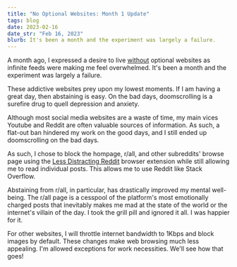 ```yaml
---
title: "No Optional Websites: Month 1 Update"
tags: blog
date: 2023-02-16
date_str: "Feb 16, 2023"
blurb: It's been a month and the experiment was largely a failure. 
---
```


A month ago, I expressed a desire to live [without](/blog/without) optional websites as infinite feeds were making me feel overwhelmed. It's been a month and the experiment was largely a failure. 

These addictive websites prey upon my lowest moments. If I am having a great day, then abstaining is easy. On the bad days, doomscrolling is a surefire drug to quell depression and anxiety. 

Although most social media websites are a waste of time, my main vices Youtube and Reddit are often valuable sources of information. As such, a flat-out ban hindered my work on the good days, and I still ended up doomscrolling on the bad days. 

As such, I chose to block the hompage, r/all, and other subreddits' browse page using the [Less Distracting Reddit](https://addons.mozilla.org/en-US/firefox/addon/less-distracting-reddit/) browser extension while still allowing me to read individual posts. This allows me to use Reddit like Stack Overflow. 

Abstaining from r/all, in particular, has drastically improved my mental well-being. The r/all page is a cesspool of the platform's most emotionally charged posts that inevitably makes me mad at the state of the world or the internet's villain of the day. I took the grill pill and ignored it all. I was happier for it. 

For other websites, I will throttle internet bandwidth to 1Kbps and block images by default. These changes make web browsing much less appealing. I'm allowed exceptions for work necessities. We'll see how that goes! 